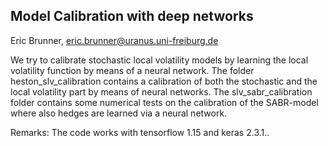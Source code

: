 ## Model Calibration with deep networks

Eric Brunner, eric.brunner@uranus.uni-freiburg.de

We try to calibrate stochastic local volatility models by learning the local volatility function by means of a neural network. The folder heston_slv_calibration contains a calibration of both the stochastic and the local volatility part by means of neural networks. The slv_sabr_calibration folder contains some numerical tests on the calibration of the SABR-model where also hedges are learned via a neural network.

Remarks:
The code works with tensorflow 1.15 and keras 2.3.1..
